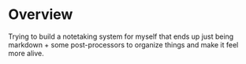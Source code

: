 # Overview

Trying to build a notetaking system for myself that ends up just being markdown + some post-processors to organize things and make it feel more alive.
